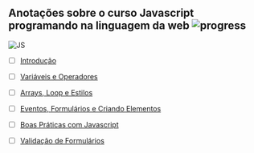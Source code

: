 ## Anotações sobre o curso Javascript programando na linguagem da web  ![progress](http://progressed.io/bar/86?title=completed "progress")
![JS](https://www.alura.com.br/assets/api/share/curso-javascript-programando-na-linguagem-web.png)

- [ ] [Introdução](https://github.com/felipedotcom/Notes/blob/master/Introducao.md) 
- [ ] [Variáveis e Operadores](https://github.com/felipedotcom/Notes/blob/master/Introducao.md) 
- [ ] [Arrays, Loop e Estilos](https://github.com/felipedotcom/Notes/blob/master/Introducao.md) 
- [ ] [Eventos, Formulários e Criando Elementos](https://github.com/felipedotcom/Notes/blob/master/Introducao.md) 
- [ ] [Boas Práticas com Javascript](https://github.com/felipedotcom/Notes/blob/master/Introducao.md) 
- [ ] [Validação de Formulários](https://github.com/felipedotcom/Notes/blob/master/Introducao.md) 

